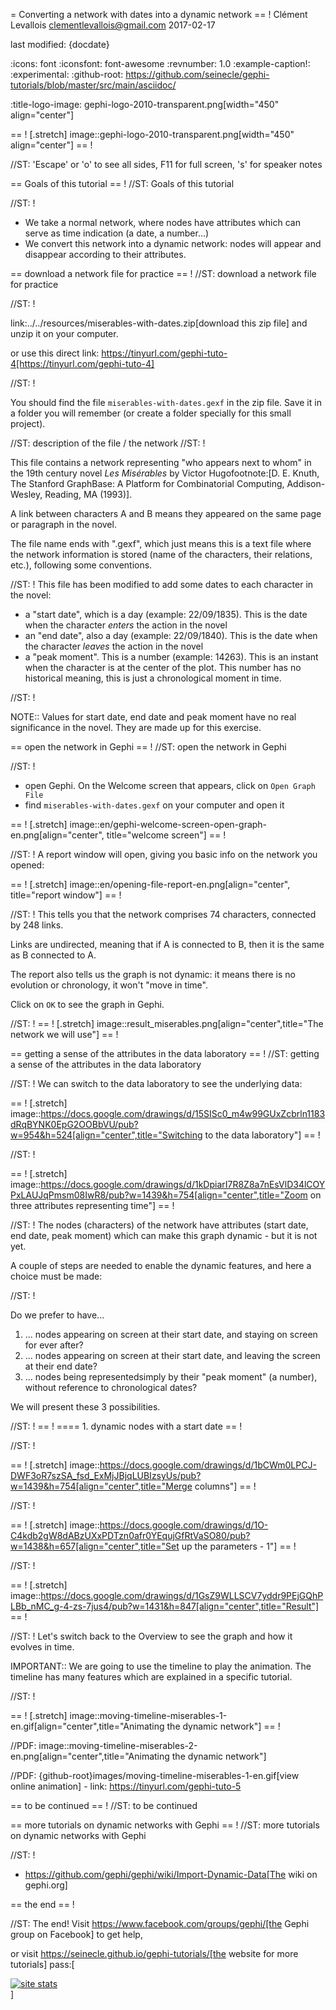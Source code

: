 =  Converting a network with dates into a dynamic network
== !
Clément Levallois <clementlevallois@gmail.com>
2017-02-17

last modified: {docdate}

:icons: font
:iconsfont:   font-awesome
:revnumber: 1.0
:example-caption!:
:experimental:
:github-root: https://github.com/seinecle/gephi-tutorials/blob/master/src/main/asciidoc/

:title-logo-image: gephi-logo-2010-transparent.png[width="450" align="center"]

== !
[.stretch]
image::gephi-logo-2010-transparent.png[width="450" align="center"]
== !


//ST: 'Escape' or 'o' to see all sides, F11 for full screen, 's' for speaker notes

== Goals of this tutorial
== !
//ST: Goals of this tutorial

//ST: !

- We take a normal network, where nodes have attributes which can serve as time indication (a date, a number...)
- We convert this network into a dynamic network: nodes will appear and disappear according to their attributes.

== download a network file for practice
== !
//ST: download a network file for practice

//ST: !

link:../../resources/miserables-with-dates.zip[download this zip file] and unzip it on your computer.

or use this direct link: https://tinyurl.com/gephi-tuto-4[https://tinyurl.com/gephi-tuto-4]

//ST: !

You should find the file `miserables-with-dates.gexf` in the zip file. Save it in a folder you will remember (or create a folder specially for this small project).

//ST: description of the file / the network
//ST: !

This file contains a network representing "who appears next to whom" in the 19th century novel _Les Misérables_ by Victor Hugofootnote:[D. E. Knuth, The Stanford GraphBase: A Platform for Combinatorial Computing, Addison-Wesley, Reading, MA (1993)].

A link between characters A and B means they appeared on the same page or paragraph in the novel.

The file name ends with ".gexf", which just means this is a text file where the network information is stored (name of the characters, their relations, etc.), following some conventions.

//ST: !
This file has been modified to add some dates to each character in the novel:

- a "start date", which is a day (example: 22/09/1835). This is the date when the character *enters* the action in the novel
- an "end date", also a day (example: 22/09/1840). This is the date when the character *leaves* the action in the novel
- a "peak moment". This is a number (example: 14263). This is an instant when the character is at the center of the plot. This number has no historical meaning, this is just a chronological moment in time.

//ST: !

NOTE:: Values for start date, end date and peak moment have no real significance in the novel. They are made up for this exercise.

== open the network in Gephi
== !
//ST: open the network in Gephi

//ST: !
- open Gephi. On the Welcome screen that appears,  click on `Open Graph File`
- find `miserables-with-dates.gexf` on your computer and open it

== !
[.stretch]
image::en/gephi-welcome-screen-open-graph-en.png[align="center", title="welcome screen"]
== !


//ST: !
A report window will open, giving you basic info on the network you opened:

== !
[.stretch]
image::en/opening-file-report-en.png[align="center", title="report window"]
== !


//ST: !
This tells you that the network comprises 74 characters, connected by 248 links.

Links are undirected, meaning that if A is connected to B, then it is the same as B connected to A.

The report also tells us the graph is not dynamic: it means there is no evolution or chronology, it won't "move in time".

Click on `OK` to see the graph in Gephi.

//ST: !
== !
[.stretch]
image::result_miserables.png[align="center",title="The network we will use"]
== !


== getting a sense of the attributes in the data laboratory
== !
//ST: getting a sense of the attributes in the data laboratory

//ST: !
We can switch to the data laboratory to see the underlying data:

== !
[.stretch]
image::https://docs.google.com/drawings/d/15SISc0_m4w99GUxZcbrln1183dRqBYNK0EpG2OOBbVU/pub?w=954&h=524[align="center",title="Switching to the data laboratory"]
== !



//ST: !

== !
[.stretch]
image::https://docs.google.com/drawings/d/1kDpiarI7R8Z8a7nEsVlD34lCOYPxLAUJqPmsm08IwR8/pub?w=1439&h=754[align="center",title="Zoom on three attributes representing time"]
== !



//ST: !
The nodes (characters) of the network have attributes (start date, end date, peak moment) which can make this graph dynamic - but it is not yet.

A couple of steps are needed to enable the dynamic features, and here a choice must be made:

//ST: !

Do we prefer to have...

1. ... nodes appearing on screen at their start date, and staying on screen for ever after?
2. ... nodes appearing on screen at their start date, and leaving the screen at their end date?
3. ... nodes being representedsimply by their "peak moment" (a number), without reference to chronological dates?

We will present these 3 possibilities.

//ST: !
== !
==== 1. dynamic nodes with a start date
== !

//ST: !

== !
[.stretch]
image::https://docs.google.com/drawings/d/1bCWm0LPCJ-DWF3oR7szSA_fsd_ExMjJBjqLUBIzsyUs/pub?w=1439&h=754[align="center",title="Merge columns"]
== !


//ST: !

== !
[.stretch]
image::https://docs.google.com/drawings/d/1O-C4kdb2gW8dABzUXxPDTzn0afr0YEqujGfRtVaSO80/pub?w=1438&h=657[align="center",title="Set up the parameters - 1"]
== !


//ST: !

== !
[.stretch]
image::https://docs.google.com/drawings/d/1GsZ9WLLSCV7yddr9PEjGQhPLBb_nMC_g-4-zs-7jus4/pub?w=1431&h=847[align="center",title="Result"]
== !



//ST: !
Let's switch back to the Overview to see the graph and how it evolves in time.

IMPORTANT:: We are going to use the timeline to play the animation. The timeline has many features which are explained in a specific tutorial.

//ST: !

== !
[.stretch]
image::moving-timeline-miserables-1-en.gif[align="center",title="Animating the dynamic network"]
== !


//PDF: image::moving-timeline-miserables-2-en.png[align="center",title="Animating the dynamic network"]

//PDF: {github-root}images/moving-timeline-miserables-1-en.gif[view online animation] - link: https://tinyurl.com/gephi-tuto-5


== to be continued
== !
//ST: to be continued


== more tutorials on dynamic networks with Gephi
== !
//ST: more tutorials on dynamic networks with Gephi

//ST: !

- https://github.com/gephi/gephi/wiki/Import-Dynamic-Data[The wiki on gephi.org]

== the end
== !

//ST: The end!
Visit https://www.facebook.com/groups/gephi/[the Gephi group on Facebook] to get help,

or visit https://seinecle.github.io/gephi-tutorials/[the website for more tutorials]
pass:[    <!-- Start of StatCounter Code for Default Guide -->
    <script type="text/javascript">
        var sc_project = 11238920;
        var sc_invisible = 1;
        var sc_security = "11238920";
        var scJsHost = (("https:" == document.location.protocol) ?
            "https://secure." : "http://www.");
        document.write("<sc" + "ript type='text/javascript' src='" +
            scJsHost +
            "statcounter.com/counter/counter.js'></" + "script>");
    </script>
    <noscript><div class="statcounter"><a title="site stats"
    href="http://statcounter.com/" target="_blank"><img
    class="statcounter"
    src="//c.statcounter.com/11238920/0/11238920/1/" alt="site
    stats"></a></div></noscript>
    <!-- End of StatCounter Code for Default Guide -->]
